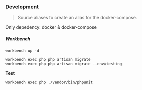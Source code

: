 ### Development
> Source aliases to create an alias for the docker-compose. 
>
Only depedency: docker & docker-compose

##### Workbench
```
workbench up -d 

workbench exec php php artisan migrate
workbench exec php php artisan migrate --env=testing
```

**Test**
```
workbench exec php ./vendor/bin/phpunit
```
